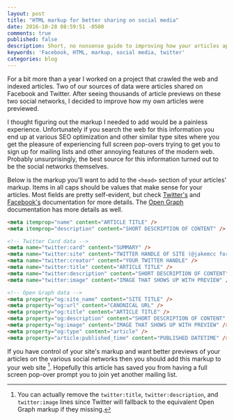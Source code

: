 ```yaml
---
layout: post
title: "HTML markup for better sharing on social media"
date: 2016-10-28 08:59:51 -0500
comments: true
published: false
description: Short, no nonsense guide to improving how your articles appear when shared on social media.
keywords: 'Facebook, HTML, markup, social media, twitter'
categories: blog
---
```


For a bit more than a year I worked on a project that crawled the web
and indexed articles. Two of our sources of data were articles shared
on Facebook and Twitter. After seeing thousands of article previews on
these two social networks, I decided to improve how my own articles were
previewed.

I thought figuring out the markup I needed to add would be a painless
experience. Unfortunately if you search the web for this information
you end up at various SEO optimization and other similar type sites
where you get the pleasure of experiencing full screen pop-overs
trying to get you to sign up for mailing lists and other annoying
features of the modern web. Probably unsurprisingly, the best source
for this information turned out to be the social networks themselves.

Below is the markup you'll want to add to the `<head>` section of
your articles' markup. Items in all caps should be values that make
sense for your articles. Most fields are pretty self-evident, but
check [Twitter's](https://dev.twitter.com/cards/markup)
and
[Facebook's](https://developers.facebook.com/docs/sharing/webmasters#markup) documentation
for more details. The [Open Graph](http://ogp.me/) documentation has
more details as well.

```html
<meta itemprop="name" content="ARTICLE TITLE" />
<meta itemprop="description" content="SHORT DESCRIPTION OF CONTENT" />

<!-- Twitter Card data -->
<meta name="twitter:card" content="SUMMARY" />
<meta name="twitter:site" content="TWITTER HANDLE OF SITE (@jakemcc for this site)" />
<meta name="twitter:creator" content="YOUR TWITTER HANDLE" />
<meta name="twitter:title" content="ARTICLE TITLE" />
<meta name="twitter:description" content="SHORT DESCRIPTION OF CONTENT" />
<meta name="twitter:image" content="IMAGE THAT SHOWS UP WITH PREVIEW" />

<!-- Open Graph data -->
<meta property="og:site_name" content="SITE TITLE" />
<meta property="og:url" content="CANONICAL URL" />
<meta property="og:title" content="ARTICLE TITLE" />
<meta property="og:description" content="SHORT DESCRIPTION OF CONTENT" />
<meta property="og:image" content="IMAGE THAT SHOWS UP WITH PREVIEW" />
<meta property="og:type" content="article" />
<meta property="article:published_time" content="PUBLISHED DATETIME" />
```

If you have control of your site's markup and want better previews of
your articles on the various social networks then you should add this
markup to your web site [^1]. Hopefully this article has saved you
from having a full screen pop-over prompt you to join yet another
mailing list.

[^1]: You can actually remove the `twitter:title`, `twitter:description`, and `twitter:image` lines since Twitter will fallback to the equivalent Open Graph markup if they missing.
